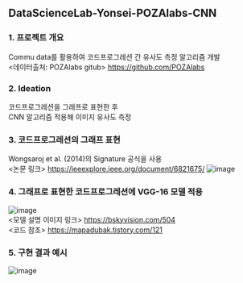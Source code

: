 ## DataScienceLab-Yonsei-POZAlabs-CNN

### 1. 프로젝트 개요
Commu data를 활용하여 코드프로그레션 간 유사도 측정 알고리즘 개발 <br>
<데이터출처: POZAlabs gitub>
https://github.com/POZAlabs 

### 2. Ideation
코드프로그레션을 그래프로 표현한 후 <br>
CNN 알고리즘 적용해 이미지 유사도 측정

### 3. 코드프로그레션의 그래프 표현
Wongsaroj et al. (2014)의 Signature 공식을 사용 <br>
<논문 링크> https://ieeexplore.ieee.org/document/6821675/
![image](https://user-images.githubusercontent.com/108214382/204088554-458f8da1-31e6-44e5-a1f8-a7f06bb4be07.png)

### 4. 그래프로 표현한 코드프로그레션에 VGG-16 모델 적용
![image](https://user-images.githubusercontent.com/108214382/204088591-226a2be2-6525-4ffd-aad8-35a5937e0ffb.png) <br>
<모델 설명 이미지 링크> https://bskyvision.com/504 <br>
<코드 참조> https://mapadubak.tistory.com/121

### 5. 구현 결과 예시
![image](https://user-images.githubusercontent.com/108214382/204088854-caa79375-d3c1-4c7c-b8b9-b2298be4f7b7.png)

